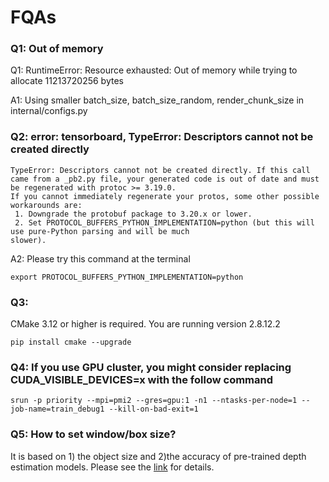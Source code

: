 # FQAs

### Q1: Out of memory
Q1: RuntimeError: Resource exhausted: Out of memory while trying to allocate 11213720256 bytes

A1: Using smaller batch_size, batch_size_random, render_chunk_size in internal/configs.py

### Q2: error: tensorboard, TypeError: Descriptors cannot not be created directly

```
TypeError: Descriptors cannot not be created directly. If this call came from a _pb2.py file, your generated code is out of date and must be regenerated with protoc >= 3.19.0.                                                                                                    
If you cannot immediately regenerate your protos, some other possible workarounds are:                     
 1. Downgrade the protobuf package to 3.20.x or lower.                                                        
 2. Set PROTOCOL_BUFFERS_PYTHON_IMPLEMENTATION=python (but this will use pure-Python parsing and will be much 
slower).
```

A2: Please try this command at the terminal
```
export PROTOCOL_BUFFERS_PYTHON_IMPLEMENTATION=python
```


### Q3:
CMake 3.12 or higher is required.  You are running version 2.8.12.2

```
pip install cmake --upgrade
```


### Q4: If you use GPU cluster, you might consider replacing CUDA_VISIBLE_DEVICES=x with the follow command
```
srun -p priority --mpi=pmi2 --gres=gpu:1 -n1 --ntasks-per-node=1 --job-name=train_debug1 --kill-on-bad-exit=1
```

### Q5: How to set window/box size?
It is based on 1) the object size and 2)the accuracy of pre-trained depth estimation models. Please see the [link](https://github.com/Wanggcong/SparseNeRF/issues/7#issuecomment-1686215227) for details.
